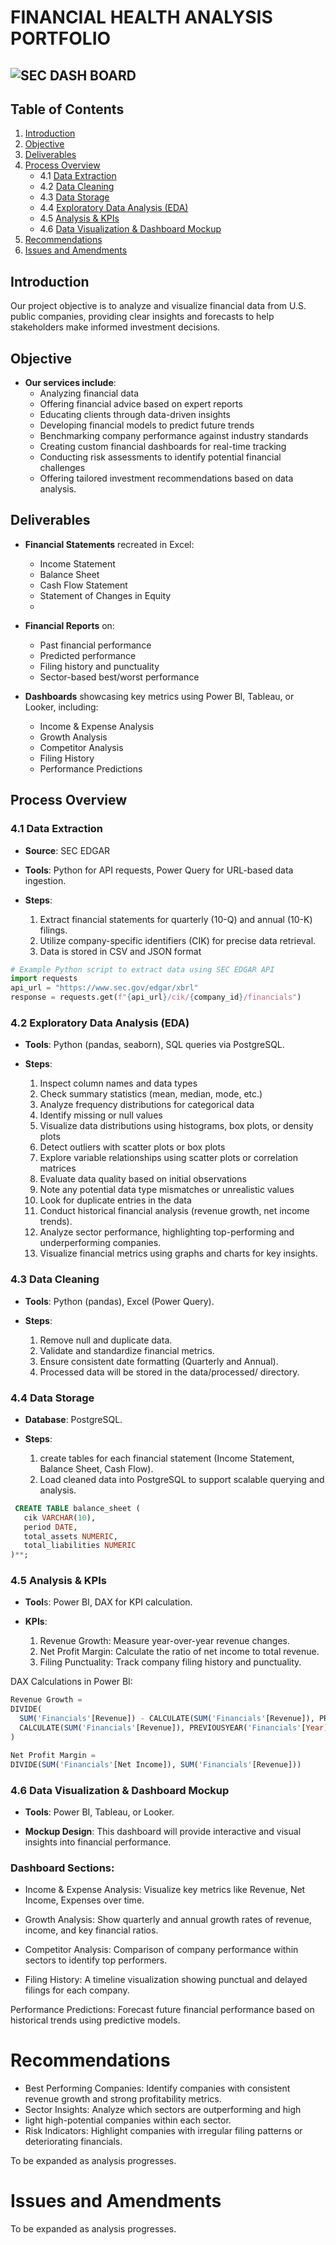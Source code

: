 # FINANCIAL HEALTH ANALYSIS PORTFOLIO


![SEC DASH BOARD](Images/SEC3_Logo.png)
---

## Table of Contents
1. [Introduction](#introduction)
2. [Objective](#objective)
3. [Deliverables](#deliverables)
4. [Process Overview](#process-overview)
    - 4.1 [Data Extraction](#data-extraction)
    - 4.2 [Data Cleaning](#data-cleaning)
    - 4.3 [Data Storage](#data-storage)
    - 4.4 [Exploratory Data Analysis (EDA)](#exploratory-data-analysis-eda)
    - 4.5 [Analysis & KPIs](#analysis--kpis)
    - 4.6 [Data Visualization & Dashboard Mockup](#data-visualization--dashboard-mockup)
5. [Recommendations](#recommendations)
6. [Issues and Amendments](#issues-and-amendments)


## Introduction
Our project objective is to analyze and visualize financial data from U.S. public companies, providing clear insights and forecasts to help stakeholders make informed investment decisions.

## Objective
- **Our services include**:
    - Analyzing financial data
    - Offering financial advice based on expert reports
    - Educating clients through data-driven insights
    - Developing financial models to predict future trends
    - Benchmarking company performance against industry standards
    - Creating custom financial dashboards for real-time tracking
    - Conducting risk assessments to identify potential financial challenges
    - Offering tailored investment recommendations based on data analysis.

## Deliverables

- **Financial Statements** recreated in Excel:
    - Income Statement
    - Balance Sheet
    - Cash Flow Statement
    - Statement of Changes in Equity
    - 
- **Financial Reports** on:
    - Past financial performance
    - Predicted performance
    - Filing history and punctuality
    - Sector-based best/worst performance
     
- **Dashboards** showcasing key metrics using Power BI, Tableau, or Looker, including:
    - Income & Expense Analysis
    - Growth Analysis
    - Competitor Analysis
    - Filing History
    - Performance Predictions

## Process Overview

### 4.1 Data Extraction
- **Source**: SEC EDGAR
- **Tools**: Python for API requests, Power Query for URL-based data ingestion.
 
- **Steps**:
    1. Extract financial statements for quarterly (10-Q) and annual (10-K) filings.
    2. Utilize company-specific identifiers (CIK) for precise data retrieval.
    3. Data is stored in CSV and JSON format
       
```python
# Example Python script to extract data using SEC EDGAR API
import requests
api_url = "https://www.sec.gov/edgar/xbrl"
response = requests.get(f"{api_url}/cik/{company_id}/financials")
```
### 4.2 Exploratory Data Analysis (EDA)
- **Tools**: Python (pandas, seaborn), SQL queries via PostgreSQL.
  
- **Steps**:
   1.  Inspect column names and data types
   2.  Check summary statistics (mean, median, mode, etc.)
   3.  Analyze frequency distributions for categorical data
   4.  Identify missing or null values
   5.  Visualize data distributions using histograms, box plots, or density plots
   6.  Detect outliers with scatter plots or box plots
   7.  Explore variable relationships using scatter plots or correlation matrices
   8.  Evaluate data quality based on initial observations
   9.  Note any potential data type mismatches or unrealistic values
  10.  Look for duplicate entries in the data
  11.  Conduct historical financial analysis (revenue growth, net income trends).
  12.  Analyze sector performance, highlighting top-performing and underperforming companies.
  13.  Visualize financial metrics using graphs and charts for key insights.

### 4.3 Data Cleaning
- **Tools**: Python (pandas), Excel (Power Query).
  
- **Steps**:
     1. Remove null and duplicate data.
     2. Validate and standardize financial metrics.
     3. Ensure consistent date formatting (Quarterly and Annual).
     4. Processed data will be stored in the data/processed/ directory.

### 4.4 Data Storage
- **Database**: PostgreSQL.
  
- **Steps**:
    1. create tables for each financial statement (Income Statement, Balance Sheet, Cash Flow).
    2. Load cleaned data into PostgreSQL to support scalable querying and analysis.

 ```sql
  CREATE TABLE balance_sheet (
    cik VARCHAR(10),
    period DATE,
    total_assets NUMERIC,
    total_liabilities NUMERIC
)**;
```

### 4.5 Analysis & KPIs
- **Tool**s: Power BI, DAX for KPI calculation.
  
- **KPIs**:
    1. Revenue Growth: Measure year-over-year revenue changes.
    2. Net Profit Margin: Calculate the ratio of net income to total revenue.
    3. Filing Punctuality: Track company filing history and punctuality.

DAX Calculations in Power BI:

```sql
Revenue Growth = 
DIVIDE(
  SUM('Financials'[Revenue]) - CALCULATE(SUM('Financials'[Revenue]), PREVIOUSYEAR('Financials'[Year])),
  CALCULATE(SUM('Financials'[Revenue]), PREVIOUSYEAR('Financials'[Year]))
)
```

```sql
Net Profit Margin = 
DIVIDE(SUM('Financials'[Net Income]), SUM('Financials'[Revenue]))

```

### 4.6 Data Visualization & Dashboard Mockup
- **Tools**: Power BI, Tableau, or Looker.
  
- **Mockup Design**: This dashboard will provide interactive and visual insights into financial performance.

### Dashboard Sections:
- Income & Expense Analysis:
  Visualize key metrics like Revenue, Net Income, Expenses over time.
        
- Growth Analysis:
  Show quarterly and annual growth rates of revenue, income, and key financial ratios.
        
- Competitor Analysis:
  Comparison of company performance within sectors to identify top performers.
        
- Filing History:
  A timeline visualization showing punctual and delayed filings for each company.
        
Performance Predictions:
Forecast future financial performance based on historical trends using predictive models.


# Recommendations

- Best Performing Companies: Identify companies with consistent revenue growth and strong profitability metrics.
- Sector Insights: Analyze which sectors are outperforming and high
- light high-potential companies within each sector.
- Risk Indicators: Highlight companies with irregular filing patterns or deteriorating financials.
    
To be expanded as analysis progresses.


# Issues and Amendments
To be expanded as analysis progresses.


